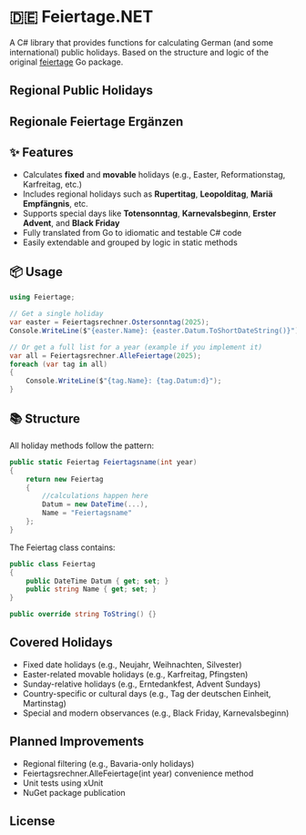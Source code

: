 # 🇩🇪 Feiertage.NET
A C# library that provides functions for calculating German (and some international) public holidays.
Based on the structure and logic of the original [feiertage](https://github.com/wlbr/feiertage) Go package.
## Regional Public Holidays
## Regionale Feiertage Ergänzen

## ✨ Features

- Calculates **fixed** and **movable** holidays (e.g., Easter, Reformationstag, Karfreitag, etc.)
- Includes regional holidays such as **Rupertitag**, **Leopolditag**, **Mariä Empfängnis**, etc.
- Supports special days like **Totensonntag**, **Karnevalsbeginn**, **Erster Advent**, and **Black Friday**
- Fully translated from Go to idiomatic and testable C# code
- Easily extendable and grouped by logic in static methods

## 📦 Usage

```csharp
using Feiertage;

// Get a single holiday
var easter = Feiertagsrechner.Ostersonntag(2025);
Console.WriteLine($"{easter.Name}: {easter.Datum.ToShortDateString()}");

// Or get a full list for a year (example if you implement it)
var all = Feiertagsrechner.AlleFeiertage(2025);
foreach (var tag in all)
{
    Console.WriteLine($"{tag.Name}: {tag.Datum:d}");
}
```

## 📚 Structure

All holiday methods follow the pattern:

```csharp
public static Feiertag Feiertagsname(int year)
{
    return new Feiertag
    {
        //calculations happen here
        Datum = new DateTime(...),
        Name = "Feiertagsname"
    };
}
```

The Feiertag class contains:

```csharp
public class Feiertag
{
    public DateTime Datum { get; set; }
    public string Name { get; set; }
}

public override string ToString() {}
```

## Covered Holidays

- Fixed date holidays (e.g., Neujahr, Weihnachten, Silvester)
- Easter-related movable holidays (e.g., Karfreitag, Pfingsten)
- Sunday-relative holidays (e.g., Erntedankfest, Advent Sundays)
- Country-specific or cultural days (e.g., Tag der deutschen Einheit, Martinstag)
- Special and modern observances (e.g., Black Friday, Karnevalsbeginn)

## Planned Improvements

- Regional filtering (e.g., Bavaria-only holidays)
- Feiertagsrechner.AlleFeiertage(int year) convenience method
- Unit tests using xUnit
- NuGet package publication

## License

